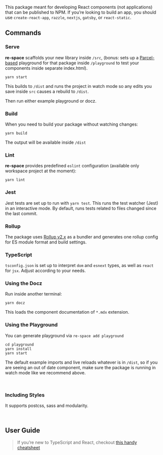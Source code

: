 This package meant for developing React components (not applications) that can be published to NPM. If you’re looking to build an app, you should use `create-react-app`, `razzle`, `nextjs`, `gatsby`, or `react-static`.

## Commands

### Serve
**re-space** scaffolds your new library inside `/src`, (bonus: sets up a [Parcel-based](https://parceljs.org) playground for that package inside `/playground` to test your components inside separate index.html).

```
yarn start
```

This builds to `/dist` and runs the project in watch mode so any edits you save inside `src` causes a rebuild to `/dist`.

Then run either example playground or docz.


### Build

When you need to build your package without watching changes:

```
yarn build
```

The output will be available inside `/dist`

### Lint

**re-space** provides predefined `eslint` configuration (available only workspace project at the moment):

```
yarn lint
```

### Jest

Jest tests are set up to run with `yarn test`. This runs the test watcher (Jest) in an interactive mode. By default, runs tests related to files changed since the last commit.

### Rollup

The package uses [Rollup v2.x](https://rollupjs.org) as a bundler and generates one rollup config for ES module format and build settings.

### TypeScript

`tsconfig.json` is set up to interpret `dom` and `esnext` types, as well as `react` for `jsx`. Adjust according to your needs.

### Using the Docz

Run inside another terminal:

```
yarn docz
```

This loads the component documentation of `*.mdx` extension.

### Using the Playground

You can generate playground via `re-space add playground`

```
cd playground
yarn install
yarn start
```

The default example imports and live reloads whatever is in `/dist`, so if you are seeing an out of date component, make sure the package is running in watch mode like we recommend above.

<br/>

### Including Styles

It supports postcss, sass and modularity.

<br/>

## User Guide

> If you’re new to TypeScript and React, checkout [this handy cheatsheet](https://github.com/sw-yx/react-typescript-cheatsheet/)
